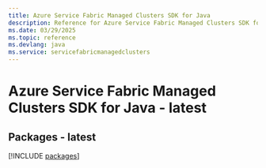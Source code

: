```yaml
---
title: Azure Service Fabric Managed Clusters SDK for Java
description: Reference for Azure Service Fabric Managed Clusters SDK for Java
ms.date: 03/29/2025
ms.topic: reference
ms.devlang: java
ms.service: servicefabricmanagedclusters
---
```

# Azure Service Fabric Managed Clusters SDK for Java - latest
## Packages - latest
[!INCLUDE [packages](service-fabric-managed-clusters-index.md)]